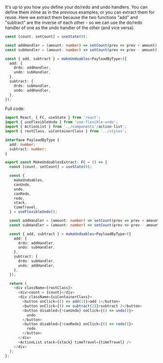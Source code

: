 It's up to you how you define your do/redo and undo handlers. You can define them inline as in the previous examples, or you can extract them for reuse. Here we extract them because the two functions "add" and "subtract" are the inverse of each other - so we can use the do/redo handler of one as the undo handler of the other (and vice versa).

```typescript
const [count, setCount] = useState(0);

const addHandler = (amount: number) => setCount(prev => prev + amount);
const subHandler = (amount: number) => setCount(prev => prev - amount);

const { add, subtract } = makeUndoables<PayloadByType>({
  add: {
    drdo: addHandler,
    undo: subHandler,
  },
  subtract: {
    drdo: subHandler,
    undo: addHandler,
  },
});
```

Full code:

```typescript
import React, { FC, useState } from 'react';
import { useFlexibleUndo } from 'use-flexible-undo';
import { ActionList } from '../components'/action-list';
import { rootClass, uiContainerClass } from '../styles';

interface PayloadByType {
  add: number;
  subtract: number;
}

export const MakeUndoablesExtract: FC = () => {
  const [count, setCount] = useState(0);

  const {
    makeUndoables,
    canUndo,
    undo,
    canRedo,
    redo,
    stack,
    timeTravel,
  } = useFlexibleUndo();

  const addHandler = (amount: number) => setCount(prev => prev + amount);
  const subHandler = (amount: number) => setCount(prev => prev - amount);

  const { add, subtract } = makeUndoables<PayloadByType>({
    add: {
      drdo: addHandler,
      undo: subHandler,
    },
    subtract: {
      drdo: subHandler,
      undo: addHandler,
    },
  });

  return (
    <div className={rootClass}>
      <div>count = {count}</div>
      <div className={uiContainerClass}>
        <button onClick={() => add(1)}>add 1</button>
        <button onClick={() => subtract(2)}>subtract 2</button>
        <button disabled={!canUndo} onClick={() => undo()}>
          undo
        </button>
        <button disabled={!canRedo} onClick={() => redo()}>
          redo
        </button>
      </div>
      <ActionList stack={stack} timeTravel={timeTravel} />
    </div>
  );
};
```
